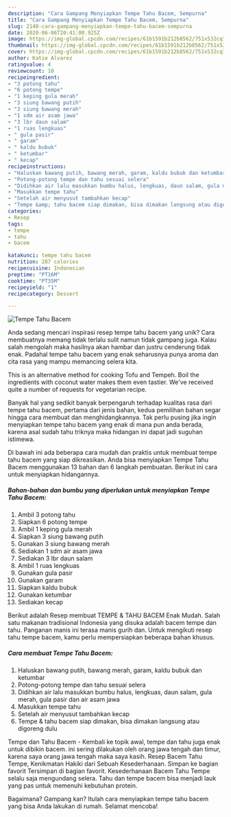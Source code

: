 ```yaml
---
description: "Cara Gampang Menyiapkan Tempe Tahu Bacem, Sempurna"
title: "Cara Gampang Menyiapkan Tempe Tahu Bacem, Sempurna"
slug: 2140-cara-gampang-menyiapkan-tempe-tahu-bacem-sempurna
date: 2020-06-06T20:41:00.925Z
image: https://img-global.cpcdn.com/recipes/61b1591b212b8562/751x532cq70/tempe-tahu-bacem-foto-resep-utama.jpg
thumbnail: https://img-global.cpcdn.com/recipes/61b1591b212b8562/751x532cq70/tempe-tahu-bacem-foto-resep-utama.jpg
cover: https://img-global.cpcdn.com/recipes/61b1591b212b8562/751x532cq70/tempe-tahu-bacem-foto-resep-utama.jpg
author: Katie Alvarez
ratingvalue: 4
reviewcount: 10
recipeingredient:
- "3 potong tahu"
- "6 potong tempe"
- "1 keping gula merah"
- "3 siung bawang putih"
- "3 siung bawang merah"
- "1 sdm air asam jawa"
- "3 lbr daun salam"
- "1 ruas lengkuas"
- " gula pasir"
- " garam"
- " kaldu bubuk"
- " ketumbar"
- " kecap"
recipeinstructions:
- "Haluskan bawang putih, bawang merah, garam, kaldu bubuk dan ketumbar"
- "Potong-potong tempe dan tahu sesuai selera"
- "Didihkan air lalu masukkan bumbu halus, lengkuas, daun salam, gula merah, gula pasir dan air asam jawa"
- "Masukkan tempe tahu"
- "Setelah air menyusut tambahkan kecap"
- "Tempe &amp; tahu bacem siap dimakan, bisa dimakan langsung atau digoreng dulu"
categories:
- Resep
tags:
- tempe
- tahu
- bacem

katakunci: tempe tahu bacem 
nutrition: 287 calories
recipecuisine: Indonesian
preptime: "PT16M"
cooktime: "PT35M"
recipeyield: "1"
recipecategory: Dessert

---
```



![Tempe Tahu Bacem](https://img-global.cpcdn.com/recipes/61b1591b212b8562/751x532cq70/tempe-tahu-bacem-foto-resep-utama.jpg)

Anda sedang mencari inspirasi resep tempe tahu bacem yang unik? Cara membuatnya memang tidak terlalu sulit namun tidak gampang juga. Kalau salah mengolah maka hasilnya akan hambar dan justru cenderung tidak enak. Padahal tempe tahu bacem yang enak seharusnya punya aroma dan cita rasa yang mampu memancing selera kita.

This is an alternative method for cooking Tofu and Tempeh. Boil the ingredients with coconut water makes them even tastier. We&#39;ve received quite a number of requests for vegetarian recipe.

Banyak hal yang sedikit banyak berpengaruh terhadap kualitas rasa dari tempe tahu bacem, pertama dari jenis bahan, kedua pemilihan bahan segar hingga cara membuat dan menghidangkannya. Tak perlu pusing jika ingin menyiapkan tempe tahu bacem yang enak di mana pun anda berada, karena asal sudah tahu triknya maka hidangan ini dapat jadi suguhan istimewa.


Di bawah ini ada beberapa cara mudah dan praktis untuk membuat tempe tahu bacem yang siap dikreasikan. Anda bisa menyiapkan Tempe Tahu Bacem menggunakan 13 bahan dan 6 langkah pembuatan. Berikut ini cara untuk menyiapkan hidangannya.

<!--inarticleads1-->

##### Bahan-bahan dan bumbu yang diperlukan untuk menyiapkan Tempe Tahu Bacem:

1. Ambil 3 potong tahu
1. Siapkan 6 potong tempe
1. Ambil 1 keping gula merah
1. Siapkan 3 siung bawang putih
1. Gunakan 3 siung bawang merah
1. Sediakan 1 sdm air asam jawa
1. Sediakan 3 lbr daun salam
1. Ambil 1 ruas lengkuas
1. Gunakan  gula pasir
1. Gunakan  garam
1. Siapkan  kaldu bubuk
1. Gunakan  ketumbar
1. Sediakan  kecap


Berikut adalah Resep membuat TEMPE &amp; TAHU BACEM Enak Mudah. Salah satu makanan tradisional Indonesia yang disuka adalah bacem tempe dan tahu. Panganan manis ini terasa manis gurih dan. Untuk mengikuti resep tahu tempe bacem, kamu perlu mempersiapkan beberapa bahan khusus. 

<!--inarticleads2-->

##### Cara membuat Tempe Tahu Bacem:

1. Haluskan bawang putih, bawang merah, garam, kaldu bubuk dan ketumbar
1. Potong-potong tempe dan tahu sesuai selera
1. Didihkan air lalu masukkan bumbu halus, lengkuas, daun salam, gula merah, gula pasir dan air asam jawa
1. Masukkan tempe tahu
1. Setelah air menyusut tambahkan kecap
1. Tempe &amp; tahu bacem siap dimakan, bisa dimakan langsung atau digoreng dulu


Tempe dan Tahu Bacem - Kembali ke topik awal, tempe dan tahu juga enak untuk dibikin bacem. ini sering dilakukan oleh orang jawa tengah dan timur, karena saya orang jawa tengah maka saya kasih. Resep Bacem Tahu Tempe, Kenikmatan Hakiki dari Sebuah Kesederhanaan. Simpan ke bagian favorit Tersimpan di bagian favorit. Kesederhanaan Bacem Tahu Tempe selalu saja mengundang selera. Tahu dan tempe bacem bisa menjadi lauk yang pas untuk memenuhi kebutuhan protein. 

Bagaimana? Gampang kan? Itulah cara menyiapkan tempe tahu bacem yang bisa Anda lakukan di rumah. Selamat mencoba!
